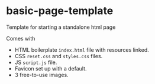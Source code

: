 # basic-page-template

Template for starting a standalone html page

Comes with

- HTML boilerplate `index.html` file with resources linked.
- CSS `reset.css` and `styles.css` files.
- JS `script.js` file.
- Favicon set up with a default.
- 3 free-to-use images.